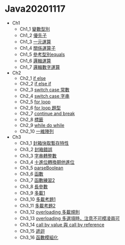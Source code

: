 # Java20201117
+ Ch1
  * Ch1_1 [變數型別](https://github.com/xvpowerg/java20201117/blob/main/ch1_20201117/Ch1_1.java)
  * Ch1_2 [優先子](https://github.com/xvpowerg/java20201117/blob/main/ch1_20201117/Ch1_2.java)
  * Ch1_3 [一元運算](https://github.com/xvpowerg/java20201117/blob/main/ch1_20201117/Ch1_3.java)
  * Ch1_4 [關係運算子](https://github.com/xvpowerg/java20201117/blob/main/ch1_20201117/Ch1_4.java)
  * Ch1_5 [參考型別equals](https://github.com/xvpowerg/java20201117/blob/main/ch1_20201117/Ch1_5.java)
  * Ch1_6 [邏輯運算](https://github.com/xvpowerg/java20201117/blob/main/ch1_20201117/Ch1_6.java)
  * Ch1_7 [邏輯數字運算](https://github.com/xvpowerg/java20201117/blob/main/ch1_20201117/Ch1_7.java)
+ Ch2
  * Ch2_1 [if else](https://github.com/xvpowerg/java20201117/blob/main/ch2_20201119/Ch2_1.java)
  * Ch2_2 [if else if](https://github.com/xvpowerg/java20201117/blob/main/ch2_20201119/Ch2_2.java)
  * Ch2_3 [switch case 常數](https://github.com/xvpowerg/java20201117/blob/main/ch2_20201119/Ch2_3.java)
  * Ch2_4 [switch case 字串](https://github.com/xvpowerg/java20201117/blob/main/ch2_20201119/Ch2_4.java)
  * Ch2_5 [for loop](https://github.com/xvpowerg/java20201117/blob/main/ch2_20201119/Ch2_5.java)
  * Ch2_6 [for loop 題型](https://github.com/xvpowerg/java20201117/blob/main/ch2_20201119/Ch2_6.java)
  * Ch2_7 [continue and break](https://github.com/xvpowerg/java20201117/blob/main/ch2_20201119/Ch2_7.java)
  * Ch2_8 [標籤](https://github.com/xvpowerg/java20201117/blob/main/ch2_20201119/Ch2_8.java)
  * Ch2_9 [while do while](https://github.com/xvpowerg/java20201117/blob/main/ch2_20201119/Ch2_9.java)
  * Ch2_10 [一維陣列](https://github.com/xvpowerg/java20201117/blob/main/ch2_20201119/Ch2_10.java)
+ Ch3
  * Ch3_1 [封箱快取暫存特性](https://github.com/xvpowerg/java20201117/blob/main/ch3_20201122/Ch3_1.java)
  * Ch3_2 [封箱錯誤](https://github.com/xvpowerg/java20201117/blob/main/ch3_20201122/Ch3_2.java)
  * Ch3_3 [字串轉整數](https://github.com/xvpowerg/java20201117/blob/main/ch3_20201122/Ch3_3.java)
  * Ch3_4 [十進位轉換期他進位](https://github.com/xvpowerg/java20201117/blob/main/ch3_20201122/Ch3_4.java)
  * Ch3_5 [parseBoolean](https://github.com/xvpowerg/java20201117/blob/main/ch3_20201122/Ch3_5.java)
  * Ch3_6 [函數](https://github.com/xvpowerg/java20201117/blob/main/ch3_20201122/Ch3_6.java)
  * Ch3_7 [函數練習2](https://github.com/xvpowerg/java20201117/blob/main/ch3_20201122/Ch3_7.java)
  * Ch3_8 [長參數](https://github.com/xvpowerg/java20201117/blob/main/ch3_20201122/Ch3_8.java)
  * Ch3_9 [多載1](https://github.com/xvpowerg/java20201117/blob/main/ch3_20201122/Ch3_9.java)
  * Ch3_10 [多載考題1](https://github.com/xvpowerg/java20201117/blob/main/ch3_20201122/Ch3_10.java)
  * Ch3_11 [多載考題2](https://github.com/xvpowerg/java20201117/blob/main/ch3_20201122/Ch3_11.java)
  * Ch3_12 [overloading 多載規則](https://github.com/xvpowerg/java20201117/blob/main/ch3_20201122/Ch3_12.java)
  * Ch3_13 [overloading 多選項時，注意不可模凌兩可](https://github.com/xvpowerg/java20201117/blob/main/ch3_20201122/Ch3_13.java)
  * Ch3_14  [call by value 與 call by reference](https://github.com/xvpowerg/java20201117/blob/main/ch3_20201122/Ch3_14.java)
  * Ch3_15 [遞迴](https://github.com/xvpowerg/java20201117/blob/main/ch3_20201122/Ch3_15.java)
  * Ch3_16 [函數模組化](https://github.com/xvpowerg/java20201117/blob/main/ch3_20201122/Ch3_16.java)
